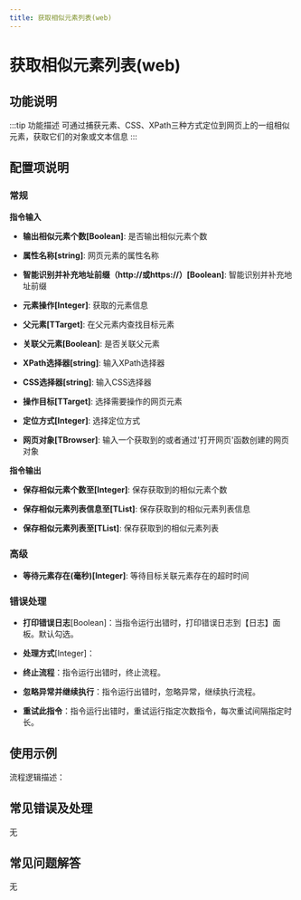 ```yaml
---
title: 获取相似元素列表(web)
---
```


# 获取相似元素列表(web)

## 功能说明

:::tip 功能描述
可通过捕获元素、CSS、XPath三种方式定位到网页上的一组相似元素，获取它们的对象或文本信息
:::

## 配置项说明

### 常规

**指令输入**

- **输出相似元素个数[Boolean]**: 是否输出相似元素个数

- **属性名称[string]**: 网页元素的属性名称

- **智能识别并补充地址前缀（http://或https://）[Boolean]**: 智能识别并补充地址前缀

- **元素操作[Integer]**: 获取的元素信息

- **父元素[TTarget]**: 在父元素内查找目标元素

- **关联父元素[Boolean]**: 是否关联父元素

- **XPath选择器[string]**: 输入XPath选择器

- **CSS选择器[string]**: 输入CSS选择器

- **操作目标[TTarget]**: 选择需要操作的网页元素

- **定位方式[Integer]**: 选择定位方式

- **网页对象[TBrowser]**: 输入一个获取到的或者通过'打开网页'函数创建的网页对象


**指令输出**

- **保存相似元素个数至[Integer]**: 保存获取到的相似元素个数

- **保存相似元素列表信息至[TList<String>]**: 保存获取到的相似元素列表信息

- **保存相似元素列表至[TList<TUiElement>]**: 保存获取到的相似元素列表

### 高级

- **等待元素存在(毫秒)[Integer]**: 等待目标关联元素存在的超时时间

### 错误处理

- **打印错误日志**[Boolean]：当指令运行出错时，打印错误日志到【日志】面板。默认勾选。

- **处理方式**[Integer]：

 - **终止流程**：指令运行出错时，终止流程。

 - **忽略异常并继续执行**：指令运行出错时，忽略异常，继续执行流程。

 - **重试此指令**：指令运行出错时，重试运行指定次数指令，每次重试间隔指定时长。

## 使用示例

流程逻辑描述：

## 常见错误及处理

无

## 常见问题解答

无

